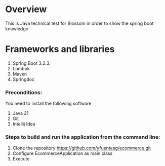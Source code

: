 # Overview

This is Java technical test for Blossom in order to show the spring boot knowledge

# Frameworks and libraries
1. Spring Boot 3.2.3.
2. Lombok
3. Maven
4. Springdoc

### Preconditions:
You need to install the following software
1. Java 21
2. Git
3. Intellij Idea


### Steps to build and run the application from the command line:
1. Clone the repository https://github.com/yfuentesg/ecommerce.git
2. Configure EcommerceApplication as main class 
3. Execute
